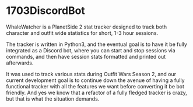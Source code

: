 # 1703DiscordBot

WhaleWatcher is a PlanetSide 2 stat tracker designed to track both character and outfit wide statistics for short, 1-3 hour sessions. 

The tracker is written in Python3, and the eventual goal is to have it be fully integrated as a Discord bot, where you can start and stop sessions via commands, and then have session stats formatted and printed out afterwards. 

It was used to track various stats during Outfit Wars Season 2, and our current development goal is to continue down the avenue of having a fully functional tracker with all the features we want before converting it be bot friendly. And yes we know that a refactor of a fully fledged tracker is crazy, but that is what the situation demands.
